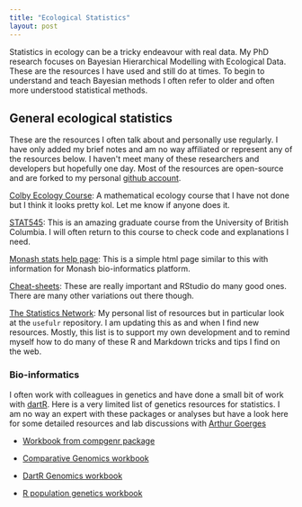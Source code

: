 ```yaml
---
title: "Ecological Statistics"
layout: post
---
```


Statistics in ecology can be a tricky endeavour with real data. My PhD research focuses on Bayesian Hierarchical Modelling with Ecological Data. These are the resources I have used and still do at times. To begin to understand and teach Bayesian methods I often refer to older and often more understood statistical methods.

## General ecological statistics

These are the resources I often talk about and personally use regularly. I have only added my brief notes and am no way affiliated or represent any of the resources below. I haven't meet many of these researchers and developers but hopefully one day. Most of the resources are open-source and are forked to my personal [github account](https://github.com/davan690/).

[Colby Ecology Course](https://colbyecology.github.io/): A mathematical ecology course that I have not done but I think it looks pretty kol. Let me know if anyone does it.

[STAT545](http://stat545.com/Classroom/): This is an amazing graduate course from the University of British Columbia. I will often return to this course to check code and explanations I need.

[Monash stats help page](https://monashbioinformaticsplatform.github.io/r-more/topics/tidyverse.htmlMonash/): This is a simple html page similar to this with information for Monash bio-informatics platform.

[Cheat-sheets](https://www.rstudio.com/resources/cheatsheets/): These are really important and RStudio do many good ones. There are many other variations out there though.

[The Statistics Network](https://davan690.github.com/usefulr/): My personal list of resources but in particular look at the `usefulr` repository. I am updating this as and when I find new resources. Mostly, this list is to support my own development and to remind myself how to do many of these R and Markdown tricks and tips I find on the web.

### Bio-informatics

I often work with colleagues in genetics and have done a small bit of work with [dartR]("https://cran.r-project.org/web/packages/dartR/"). Here is a very limited list of genetics resources for statistics. I am no way an expert with these packages or analyses but have a look here for some detailed resources and lab discussions with [Arthur Goerges](http://georges.biomatix.org/)

- [Workbook from compgenr package](https://al2na.github.io/compgenr/Genomics/)

- [Comparative Genomics workbook](https://isugenomics.github.io/bioinformatics-workbook/)

- [DartR Genomics workbook](https://cran.r-project.org/web/packages/dartR/vignettes/IntroTutorial_dartR.pdf)

- [R population genetics workbook](https://github.com/green-striped-gecko/PopGenReport/)
